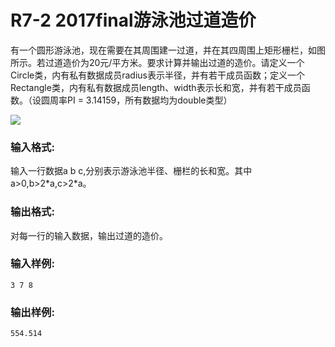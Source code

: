 # R7-2 2017final游泳池过道造价

有一个圆形游泳池，现在需要在其周围建一过道，并在其四周围上矩形栅栏，如图所示。若过道造价为20元/平方米。要求计算并输出过道的造价。请定义一个Circle类，内有私有数据成员radius表示半径，并有若干成员函数；定义一个Rectangle类，内有私有数据成员length、width表示长和宽，并有若干成员函数。（设圆周率PI = 3.14159，所有数据均为double类型）

![](~/404)

### 输入格式:

输入一行数据a b c,分别表示游泳池半径、栅栏的长和宽。其中a>0,b>2\*a,c>2\*a。

### 输出格式:

对每一行的输入数据，输出过道的造价。

### 输入样例:
```in
3 7 8
```

### 输出样例:
```out
554.514
```
